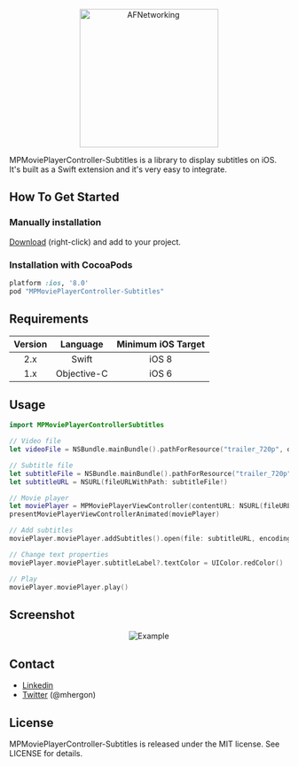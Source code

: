 <p align="center" >
<img src="https://raw.github.com/mhergon/MPMoviePlayerController-Subtitles/master/Others/logo.png" alt="AFNetworking" title="Logo" width=250>
</p>

MPMoviePlayerController-Subtitles is a library to display subtitles on iOS. It's built as a Swift extension and it's very easy to integrate.

## How To Get Started

### Manually installation

[Download](https://github.com/mhergon/MPMoviePlayerController-Subtitles/raw/master/MPMoviePlayerController-Subtitles.swift) (right-click) and add to your project.

### Installation with CocoaPods

```ruby
platform :ios, '8.0'
pod "MPMoviePlayerController-Subtitles"
```

## Requirements

| Version | Language  | Minimum iOS Target  |
|:--------------------:|:---------------------------:|:---------------------------:|
|          2.x         |            Swift            |            iOS 8            |
|          1.x         |            Objective-C            |            iOS 6            |


## Usage


```swift
import MPMoviePlayerControllerSubtitles
```

```swift
// Video file
let videoFile = NSBundle.mainBundle().pathForResource("trailer_720p", ofType: "mov")

// Subtitle file
let subtitleFile = NSBundle.mainBundle().pathForResource("trailer_720p", ofType: "srt")
let subtitleURL = NSURL(fileURLWithPath: subtitleFile!)

// Movie player
let moviePlayer = MPMoviePlayerViewController(contentURL: NSURL(fileURLWithPath: videoFile!))
presentMoviePlayerViewControllerAnimated(moviePlayer)

// Add subtitles
moviePlayer.moviePlayer.addSubtitles().open(file: subtitleURL, encoding: NSUTF8StringEncoding)

// Change text properties
moviePlayer.moviePlayer.subtitleLabel?.textColor = UIColor.redColor()

// Play
moviePlayer.moviePlayer.play()
```

## Screenshot
<p align="center" >
<img src="https://raw.github.com/mhergon/MPMoviePlayerController-Subtitles/master/Others/screenshot.png" alt="Example" title="AFNetworking">
</p>

## Contact

- [Linkedin][2]
- [Twitter][3] (@mhergon)

[2]: https://es.linkedin.com/in/marchervera
[3]: http://twitter.com/mhergon "Marc Hervera"

## License

MPMoviePlayerController-Subtitles is released under the MIT license. See LICENSE for details.
